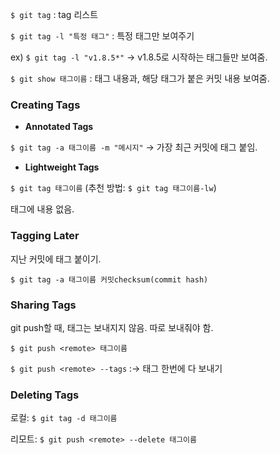`$ git tag` : tag 리스트

`$ git tag -l "특정 태그"` : 특정 태그만 보여주기

ex) `$ git tag -l "v1.8.5*"` → v1.8.5로 시작하는 태그들만 보여줌.

`$ git show 태그이름` : 태그 내용과, 해당 태그가 붙은 커밋 내용 보여줌.

### Creating Tags

- **Annotated Tags**

`$ git tag -a 태그이름 -m "메시지"` → 가장 최근 커밋에 태그 붙임.

- **Lightweight Tags**

`$ git tag 태그이름` (추천 방법: `$ git tag 태그이름-lw`)

태그에 내용 없음.

### Tagging Later

지난 커밋에 태그 붙이기.

`$ git tag -a 태그이름 커밋checksum(commit hash)`

### Sharing Tags

git push할 때, 태그는 보내지지 않음. 따로 보내줘야 함.

`$ git push <remote> 태그이름`

`$ git push <remote> --tags` :→ 태그 한번에 다 보내기

### Deleting Tags

로컬: `$ git tag -d 태그이름`

리모트: `$ git push <remote> --delete 태그이름`
